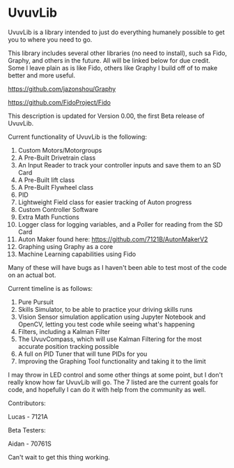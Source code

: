 # UvuvLib

UvuvLib is a library intended to just do everything humanely possible to get you to where you need to go.

This library includes several other libraries (no need to install), such sa Fido, Graphy, and others in the future. 
All will be linked below for due credit. Some I leave plain as is like Fido, others like Graphy I build off of to 
make better and more useful.

https://github.com/jazonshou/Graphy

https://github.com/FidoProject/Fido

This description is updated for Version 0.00, the first Beta release of UvuvLib.

Current functionality of UvuvLib is the following:

1. Custom Motors/Motorgroups
2. A Pre-Built Drivetrain class
3. An Input Reader to track your controller inputs and save them to an SD Card
4. A Pre-Built lift class
5. A Pre-Built Flywheel class
6. PID
7. Lightweight Field class for easier tracking of Auton progress 
8. Custom Controller Software
9. Extra Math Functions
10. Logger class for logging variables, and a Poller for reading from the SD Card
11. Auton Maker found here: https://github.com/7121B/AutonMakerV2
12. Graphing using Graphy as a core
13. Machine Learning capabilities using Fido 

Many of these will have bugs as I haven't been able to test most of the code on an actual bot.

Current timeline is as follows:

1. Pure Pursuit 
2. Skills Simulator, to be able to practice your driving skills runs
3. Vision Sensor simulation application using Jupyter Notebook and OpenCV, letting you test code while seeing what's happening
4. Filters, including a Kalman Filter
5. The UvuvCompass, which will use Kalman Filtering for the most accurate position tracking possible
6. A full on PID Tuner that will tune PIDs for you
7. Improving the Graphing Tool functionality and taking it to the limit

I may throw in LED control and some other things at some point, but I don't really know how far UvuvLib will go. The 7 listed are the current goals for code, and hopefully I can do it with help from the community as well.

Contributors:

Lucas - 7121A

Beta Testers:

Aidan - 70761S

Can't wait to get this thing working.

